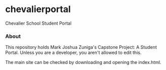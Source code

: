 # chevalierportal
Chevalier School Student Portal

### About

This repository holds Mark Joshua Zuniga's Capstone Project: A Student Portal. Unless you are a developer, you aren't allowed to edit this.

The main site can be checked by downloading and opening the index.html.
